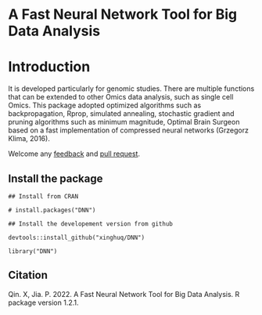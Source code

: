 
# A Fast Neural Network Tool for Big Data Analysis



# Introduction
 
It is developed particularly for genomic studies. There are multiple functions that can be extended to other Omics data analysis, such as single cell Omics. This package adopted optimized algorithms such as backpropagation, Rprop, simulated annealing, stochastic gradient and pruning algorithms such as minimum magnitude, Optimal Brain Surgeon based on a fast implementation of compressed neural networks (Grzegorz Klima, 2016).
      
Welcome any [feedback](https://github.com/xinghuq/DNN/issues) and [pull request](https://github.com/xinghuq/DNN/pulls).  


## Install the package
```{R}
## Install from CRAN

# install.packages("DNN")

## Install the developement version from github

devtools::install_github("xinghuq/DNN")

library("DNN")

```

## Citation

Qin. X, Jia. P. 2022. A Fast Neural Network Tool for Big Data Analysis. R package version 1.2.1.

